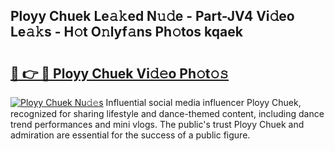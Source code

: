 ## Ployy Chuek Le𝚊𝚔ed N𝚞𝚍e - Part-JV4 Vi𝚍eo Le𝚊𝚔s - H𝚘t O𝚗lyf𝚊ns Ph𝚘tos kqaek

# <h2><a href="http://hf00ut.feru.top/?c=Ployy+Chuek">🔗 👉 🔴 Ployy Chuek Vi𝚍𝚎o Ph𝚘t𝚘𝚜</a></h2>

[![Ployy Chuek Nu𝚍𝚎s](https://i.imgur.com/0TWrTi3.gif)](http://hf00ut.feru.top/?c=Ployy+Chuek)
Influential social media influencer Ployy Chuek, recognized for sharing lifestyle and dance-themed content, including dance trend performances and mini vlogs. The public's trust Ployy Chuek and admiration are essential for the success of a public figure. 
